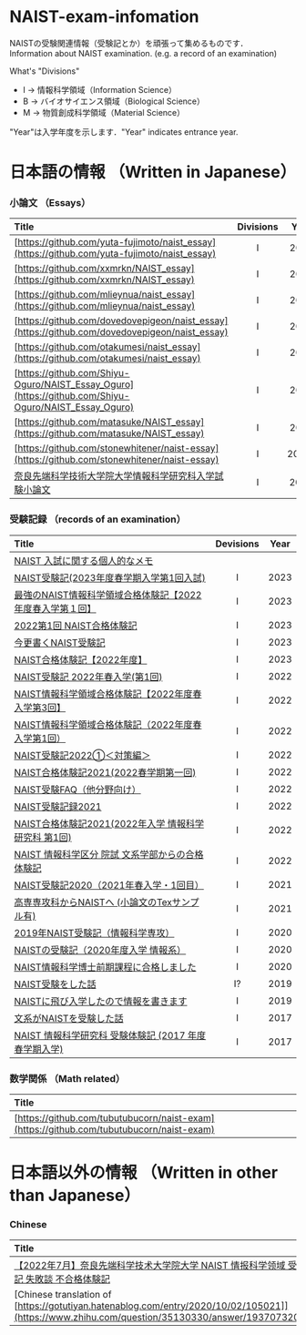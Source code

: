 # NAIST-exam-infomation
NAISTの受験関連情報（受験記とか）を頑張って集めるものです．  
Information about NAIST examination. (e.g. a record of an examination)

What's "Divisions"
- I → 情報科学領域（Information Science）
- B → バイオサイエンス領域（Biological Science）
- M → 物質創成科学領域（Material Science）

"Year"は入学年度を示します．"Year" indicates entrance year.


# 日本語の情報 （Written in Japanese）

### 小論文 （Essays）

|Title|Divisions|Year|
|:--|:-:|:-:|
|[https://github.com/yuta-fujimoto/naist_essay](https://github.com/yuta-fujimoto/naist_essay)|I|2023|
|[https://github.com/xxmrkn/NAIST_essay](https://github.com/xxmrkn/NAIST_essay)|I|2023|
|[https://github.com/mlieynua/naist_essay](https://github.com/mlieynua/naist_essay)|I|2022|
|[https://github.com/dovedovepigeon/naist_essay](https://github.com/dovedovepigeon/naist_essay)|I|2022|
|[https://github.com/otakumesi/naist_essay](https://github.com/otakumesi/naist_essay)|I|2020|
|[https://github.com/Shiyu-Oguro/NAIST_Essay_Oguro](https://github.com/Shiyu-Oguro/NAIST_Essay_Oguro)|I|2019|
|[https://github.com/matasuke/NAIST_essay](https://github.com/matasuke/NAIST_essay)|I|2017|
|[https://github.com/stonewhitener/naist-essay](https://github.com/stonewhitener/naist-essay)|I|2016?|
|[奈良先端科学技術大学院大学情報科学研究科入学試験小論文](https://cl.sd.tmu.ac.jp/~komachi/docs/essay.html)|I|20XX|




### 受験記録 （records of an examination）

|Title|Devisions|Year|
|:--|:-:|:-:|
|[NAIST 入試に関する個人的なメモ](https://kyohei-fushida.net/entrance_exam.html)|||
|[NAIST受験記(2023年度春学期入学第1回入試)](https://note.com/tamtam_wa/n/nb1a26817a113)|I|2023|
|[最強のNAIST情報科学領域合格体験記【2022年度春入学第１回】](https://shota-ozaki.org/3938/)|I|2023|
|[2022第1回 NAIST合格体験記](https://toy70.hatenablog.com/entry/2022/07/25/191108)|I|2023|
|[今更書くNAIST受験記](https://prokuma.hateblo.jp/entry/2022/01/31/194445)|I|2023|
|[NAIST合格体験記【2022年度】](https://yattinda.hatenablog.com/entry/2022/12/18/192033)|I|2023|
|[NAIST受験記 2022年春入学(第1回)](https://masapage.com/2021/07/21/naist_exam_2021/)|I|2022|
|[NAIST情報科学領域合格体験記【2022年度春入学第3回】](https://gabutech.vercel.app/blog/ff5al_eh0i4)|I|2022|
|[NAIST情報科学領域合格体験記（2022年度春入学第1回）](https://note.com/dovedovepigeon/n/n35d806eaa4cf)|I|2022|
|[NAIST受験記2022①＜対策編＞](https://note.com/yama1009/n/nd926f184572f)|I|2022|
|[NAIST合格体験記2021(2022春学期第一回)](https://note.com/hatodove/n/nee1286d4c0d7)|I|2022|
|[NAIST受験FAQ（他分野向け）](https://note.com/rodamille/n/ne36a40b13809)|I|2022|
|[NAIST受験記録2021](https://namekosiru.hatenablog.com/entry/2021/07/25/142259)|I|2022|
|[NAIST合格体験記2021(2022年入学 情報科学研究科 第1回)](https://jetcarrot.hatenablog.com/entry/2021/07/21/133000)|I|2022|
|[NAIST 情報科学区分 院試 文系学部からの合格体験記](https://inshikiroku2021.hatenablog.com/entry/2021/09/08/005712)|I|2022|
|[NAIST受験記2020（2021年春入学・1回目）](https://gotutiyan.hatenablog.com/entry/2020/10/02/105021)|I|2021|
|[高専専攻科からNAISTへ (小論文のTexサンプル有)](https://maxcell-1000.sakura.ne.jp/wp/senkouka-to-naist)|I|2021|
|[2019年NAIST受験記（情報科学専攻）](https://kuroneko1259.hatenablog.com/entry/2019/07/19/140502)|I|2020|
|[NAISTの受験記（2020年度入学 情報系）](https://umeboshi-lab.com/entry/2020/03/20/180143)|I|2020|
|[NAIST情報科学博士前期課程に合格しました](https://tanaken.me/posts/190720/)|I|2020|
|[NAIST受験をした話](https://sumansonian.net/etc_NAIST_exam/)|I?|2019|
|[NAISTに飛び入学したので情報を書きます](https://zima168.hatenablog.com/entry/2019/05/16/152456)|I|2019|
|[文系がNAISTを受験した話](https://kogumagoya.com/blog/archives/298)|I|2017|
|[NAIST 情報科学研究科 受験体験記 (2017 年度春学期入学)](https://sira.dev/blog/2016/07/07/naist-exam/)|I|2017|



### 数学関係 （Math related）

|Title|
|:--|
|[https://github.com/tubutubucorn/naist-exam](https://github.com/tubutubucorn/naist-exam)|


# 日本語以外の情報 （Written in other than Japanese）
### Chinese

|Title|Devisions|Year|
|:--|:-:|:-:|
|[【2022年7月】奈良先端科学技术大学院大学 NAIST 情报科学领域 受験記 失敗談 不合格体験記](https://zhuanlan.zhihu.com/p/562331732)|I|2023|
|[Chinese translation of [https://gotutiyan.hatenablog.com/entry/2020/10/02/105021]](https://www.zhihu.com/question/35130330/answer/1937073200)|I|2021|


